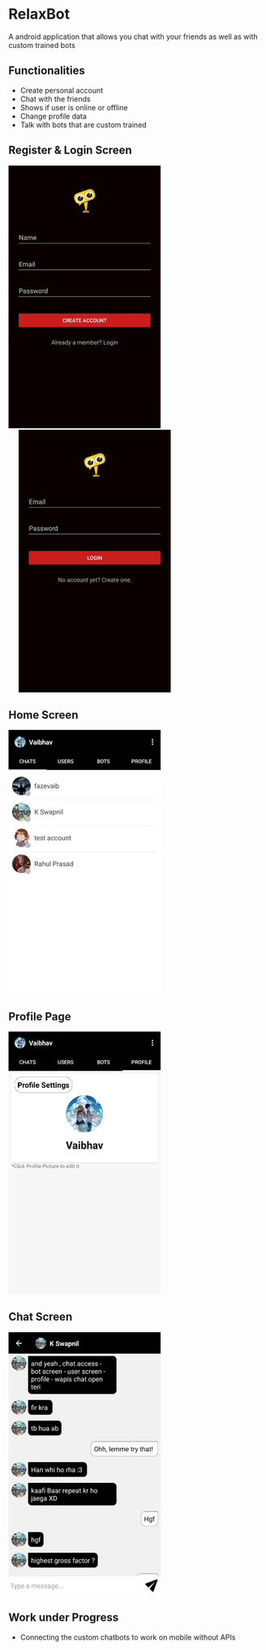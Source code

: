 # RelaxBot

A android application that allows you chat with your friends as well as with custom trained bots

## Functionalities

- Create personal account
- Chat with the friends
- Shows if user is online or offline
- Change profile data
- Talk with bots that are custom trained

## Register & Login Screen

<img src="./images/s2.jpeg" alt="Register" width="300px"/>
<img src="./images/s1.jpeg" alt="Login" width="300px" hspace="20"/>

## Home Screen

<img src="./images/s3.jpeg" alt="Home" width="300px"/>


## Profile Page

<img src="./images/s4.jpeg" alt="profile" width="300px"/>


## Chat Screen

<img src="./images/s5.jpeg" alt="chats" width="300px"/>


## Work under Progress

- Connecting the custom chatbots to work on mobile without APIs
